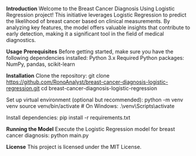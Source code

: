 **Introduction**
Welcome to the Breast Cancer Diagnosis Using Logistic Regression project! This initiative leverages Logistic Regression to predict the likelihood of breast cancer based on clinical measurements. By analyzing key features, the model offers valuable insights that contribute to early detection, making it a significant tool in the field of medical diagnostics.

**Usage**
**Prerequisites**
Before getting started, make sure you have the following dependencies installed:
Python 3.x
 Required Python packages: NumPy, pandas, scikit-learn
 
**Installation**
Clone the repository:
 git clone https://github.com/RonoAnalyst/breast-cancer-diagnosis-logistic-regression.git
 cd breast-cancer-diagnosis-logistic-regression
 
Set up virtual environment (optional but recommended):
 python -m venv venv
 source venv/bin/activate      # On Windows: .\venv\Scripts\activate
 
Install dependencies:
 pip install -r requirements.txt
 
**Running the Model**
 Execute the Logistic Regression model for breast cancer diagnosis:
python main.py

**License**
This project is licensed under the MIT License.

